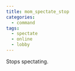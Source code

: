 ```yaml
---
title: mom_spectate_stop
categories:
  - command
tags:
  - spectate
  - online
  - lobby
---
```


Stops spectating.
